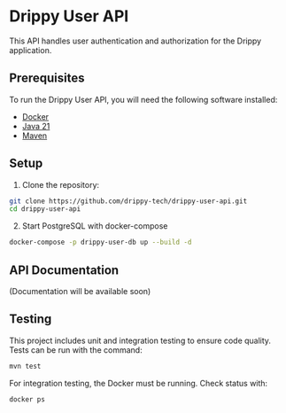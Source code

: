 # Drippy User API

This API handles user authentication and authorization for the Drippy application.

## Prerequisites

To run the Drippy User API, you will need the following software installed:
- [Docker](https://www.docker.com/)
- [Java 21](https://jdk.java.net/21/)
- [Maven](https://maven.apache.org/)

## Setup

1. Clone the repository:
```bash
git clone https://github.com/drippy-tech/drippy-user-api.git
cd drippy-user-api
```

2. Start PostgreSQL with docker-compose
 ```bash
 docker-compose -p drippy-user-db up --build -d
 ```

## API Documentation

(Documentation will be available soon)

## Testing

This project includes unit and integration testing to ensure code quality. Tests can be run with the command:
```bash
mvn test
```

For integration testing, the Docker must be running. Check status with:
```bash
docker ps
```
